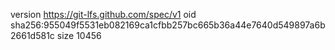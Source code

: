 version https://git-lfs.github.com/spec/v1
oid sha256:955049f5531eb082169ca1cfbb257bc665b36a44e7640d549897a6b2661d581c
size 10456
